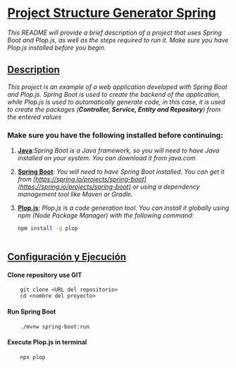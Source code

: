 # <u>Project Structure Generator Spring</u>

_This README will provide a brief description of a project that uses Spring Boot and Plop.js, as well as the steps required to run it. Make sure you have Plop.js installed before you begin._

## <u>Description</u>

_This project is an example of a web application developed with Spring Boot and Plop.js. Spring Boot is used to create the backend of the application, while Plop.js is used to automatically generate code, in this case, it is used to create the packages (**Controller, Service, Entity and Repository**) from the entered values_


### Make sure you have the following installed before continuing:

1. <u>**Java**</u>:_Spring Boot is a Java framework, so you will need to have Java installed on your system. You can download it from java.com_


2. <u>**Spring Boot**</u>: _You will need to have Spring Boot installed. You can get it from [https://spring.io/projects/spring-boot](https://spring.io/projects/spring-boot) or using a dependency management tool like Maven or Gradle._


3. <u>**Plop.js**</u>: _Plop.js is a code generation tool. You can install it globally using npm (Node Package Manager) with the following command:_

   ```bash
   npm install -g plop
  
## <u>Configuración y Ejecución</u> 

#### Clone repository use GIT

        git clone <URL del repositorio>
        cd <nombre del proyecto>
    
#### Run Spring Boot

        ./mvnw spring-boot:run

#### Execute Plop.js in terminal
        npx plop
